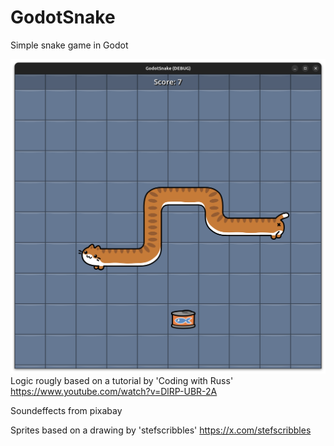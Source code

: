 # GodotSnake
Simple snake game in Godot

![GodotS Snake Preview](/preview.png)
Logic rougly based on a tutorial by 'Coding with Russ' https://www.youtube.com/watch?v=DlRP-UBR-2A

Soundeffects from pixabay

Sprites based on a drawing by 'stefscribbles' https://x.com/stefscribbles
